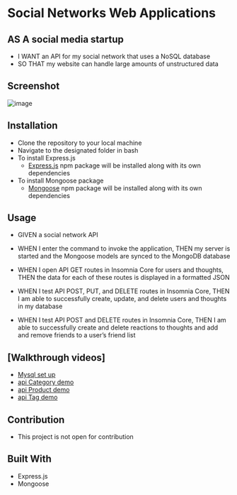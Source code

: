 # Social Networks Web Applications

## AS A social media startup

  * I WANT an API for my social network that uses a NoSQL database
  * SO THAT my website can handle large amounts of unstructured data
  
## Screenshot

![image](https://user-images.githubusercontent.com/78882909/123530568-f4dfa480-d6c9-11eb-89e8-302d13bc2f2a.png)

## Installation

  * Clone the repository to your local machine
  * Navigate to the designated folder in bash
  * To install Express.js
    * [Express.js](http://expressjs.com/) npm package will be installed along with its own dependencies     
  * To install Mongoose package
    * [Mongoose](https://www.npmjs.com/package/mongoose) npm package will be installed along with its own dependencies
    
## Usage

* GIVEN a social network API

* WHEN I enter the command to invoke the application,
THEN my server is started and the Mongoose models are synced to the MongoDB database

* WHEN I open API GET routes in Insomnia Core for users and thoughts, 
THEN the data for each of these routes is displayed in a formatted JSON

* WHEN I test API POST, PUT, and DELETE routes in Insomnia Core, 
THEN I am able to successfully create, update, and delete users and thoughts in my database

* WHEN I test API POST and DELETE routes in Insomnia Core, 
THEN I am able to successfully create and delete reactions to thoughts and add and remove friends to a user’s friend list

## [Walkthrough videos]
* [Mysql set up](https://drive.google.com/file/d/1SXdudGeUFhUTkMsvNbyKiqhl4JINhFZD/view?usp=sharing)
* [api Category demo](https://drive.google.com/file/d/1M018OpFXWMSbd-P7I39APsHN79St_9LJ/view?usp=sharing)
* [api Product demo](https://drive.google.com/file/d/110hHsL3K3K5A8Ey52F8PjyGb-BJmCOvO/view?usp=sharing)
* [api Tag demo](https://drive.google.com/file/d/1cUrHeOxDto5uAEULhj5LE4t_C7VFwuQ7/view?usp=sharing)

## Contribution

 * This project is not open for contribution
  
## Built With

- Express.js
- Mongoose

